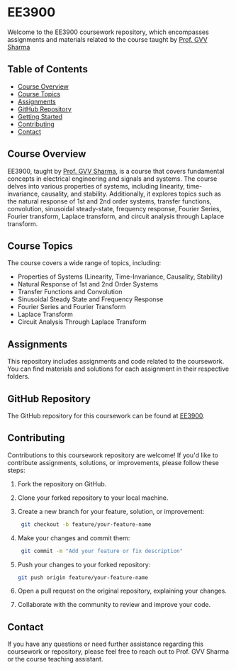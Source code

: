 # EE3900

Welcome to the EE3900 coursework repository, which encompasses assignments and materials related to the course taught by [Prof. GVV Sharma](https://www.iith.ac.in/ee/gadepall/)

## Table of Contents
- [Course Overview](#course-overview)
- [Course Topics](#course-topics)
- [Assignments](#assignments)
- [GitHub Repository](#github-repository)
- [Getting Started](#getting-started)
- [Contributing](#contributing)
- [Contact](#contact)

## Course Overview

EE3900, taught by [Prof. GVV Sharma](https://www.iith.ac.in/ee/gadepall/), is a course that covers fundamental concepts in electrical engineering and signals and systems. The course delves into various properties of systems, including linearity, time-invariance, causality, and stability. Additionally, it explores topics such as the natural response of 1st and 2nd order systems, transfer functions, convolution, sinusoidal steady-state, frequency response, Fourier Series, Fourier transform, Laplace transform, and circuit analysis through Laplace transform.

## Course Topics

The course covers a wide range of topics, including:

- Properties of Systems (Linearity, Time-Invariance, Causality, Stability)
- Natural Response of 1st and 2nd Order Systems
- Transfer Functions and Convolution
- Sinusoidal Steady State and Frequency Response
- Fourier Series and Fourier Transform
- Laplace Transform
- Circuit Analysis Through Laplace Transform

## Assignments

This repository includes assignments and code related to the coursework. You can find materials and solutions for each assignment in their respective folders.

## GitHub Repository

The GitHub repository for this coursework can be found at [EE3900](https://github.com/Satwik-4/EE3900).

## Contributing

Contributions to this coursework repository are welcome! If you'd like to contribute assignments, solutions, or improvements, please follow these steps:

1. Fork the repository on GitHub.
2. Clone your forked repository to your local machine.
3. Create a new branch for your feature, solution, or improvement:

   ```bash
    git checkout -b feature/your-feature-name
   
5. Make your changes and commit them:

   ```bash
    git commit -m "Add your feature or fix description"
   
6. Push your changes to your forked repository:

   ```bash
   git push origin feature/your-feature-name

7. Open a pull request on the original repository, explaining your changes.
8. Collaborate with the community to review and improve your code.

## Contact
If you have any questions or need further assistance regarding this coursework or repository, please feel free to reach out to Prof. GVV Sharma or the course teaching assistant.
